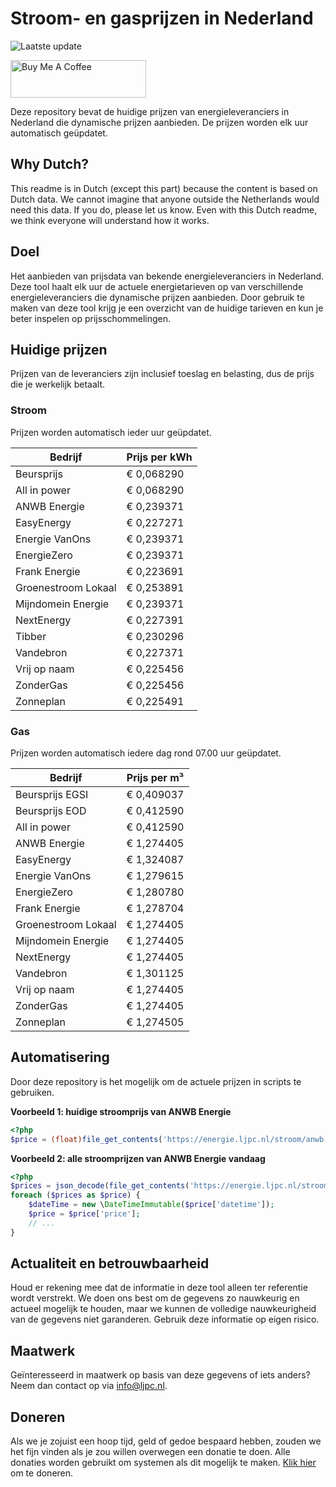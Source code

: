 # Stroom- en gasprijzen in Nederland

![Laatste update](https://img.shields.io/badge/laatste%20update-2025--03--25%2013%3A00%20CET-brightgreen)

<a href="https://www.buymeacoffee.com/Lars-" target="_blank"><img src="https://cdn.buymeacoffee.com/buttons/v2/default-orange.png" alt="Buy Me A Coffee" height="60" style="height: 60px !important;width: 217px !important;" ></a>

Deze repository bevat de huidige prijzen van energieleveranciers in Nederland die dynamische prijzen aanbieden. De prijzen worden elk uur automatisch geüpdatet.

## Why Dutch?

This readme is in Dutch (except this part) because the content is based on Dutch data. We cannot imagine that anyone outside the Netherlands would need this data. If you do, please let us know. Even with this Dutch readme, we think
everyone will understand how it works.

## Doel

Het aanbieden van prijsdata van bekende energieleveranciers in Nederland. Deze tool haalt elk uur de actuele energietarieven op van verschillende energieleveranciers die dynamische prijzen aanbieden. Door gebruik te maken van deze tool
krijg je een overzicht van de huidige tarieven en kun je beter inspelen op prijsschommelingen.

## Huidige prijzen

Prijzen van de leveranciers zijn inclusief toeslag en belasting, dus de prijs die je werkelijk betaalt.

### Stroom

Prijzen worden automatisch ieder uur geüpdatet.

 Bedrijf | Prijs per kWh 
---------|---------------
Beursprijs | € 0,068290
All in power | € 0,068290
ANWB Energie | € 0,239371
EasyEnergy | € 0,227271
Energie VanOns | € 0,239371
EnergieZero | € 0,239371
Frank Energie | € 0,223691
Groenestroom Lokaal | € 0,253891
Mijndomein Energie | € 0,239371
NextEnergy | € 0,227391
Tibber | € 0,230296
Vandebron | € 0,227371
Vrij op naam | € 0,225456
ZonderGas | € 0,225456
Zonneplan | € 0,225491


### Gas

Prijzen worden automatisch iedere dag rond 07.00 uur geüpdatet.

 Bedrijf | Prijs per m³ 
---------|--------------
Beursprijs EGSI | € 0,409037
Beursprijs EOD | € 0,412590
All in power | € 0,412590
ANWB Energie | € 1,274405
EasyEnergy | € 1,324087
Energie VanOns | € 1,279615
EnergieZero | € 1,280780
Frank Energie | € 1,278704
Groenestroom Lokaal | € 1,274405
Mijndomein Energie | € 1,274405
NextEnergy | € 1,274405
Vandebron | € 1,301125
Vrij op naam | € 1,274405
ZonderGas | € 1,274405
Zonneplan | € 1,274505


## Automatisering

Door deze repository is het mogelijk om de actuele prijzen in scripts te gebruiken.

**Voorbeeld 1: huidige stroomprijs van ANWB Energie**

```php
<?php
$price = (float)file_get_contents('https://energie.ljpc.nl/stroom/anwb-energie-nu.txt');

```

**Voorbeeld 2: alle stroomprijzen van ANWB Energie vandaag**

```php
<?php
$prices = json_decode(file_get_contents('https://energie.ljpc.nl/stroom/all-in-power-vandaag.json'),true);
foreach ($prices as $price) {
    $dateTime = new \DateTimeImmutable($price['datetime']);
    $price = $price['price'];
    // ...
}
```

## Actualiteit en betrouwbaarheid

Houd er rekening mee dat de informatie in deze tool alleen ter referentie wordt verstrekt. We doen ons best om de gegevens zo nauwkeurig en actueel mogelijk te houden, maar we kunnen de volledige nauwkeurigheid van de gegevens niet
garanderen. Gebruik deze informatie op eigen risico.

## Maatwerk

Geïnteresseerd in maatwerk op basis van deze gegevens of iets anders? Neem dan contact op
via [info@ljpc.nl](mailto:info@ljpc.nl?subject=Energie%20prijzen).

## Doneren

Als we je zojuist een hoop tijd, geld of gedoe bespaard hebben, zouden we het fijn vinden als je zou willen overwegen een
donatie te doen. Alle donaties worden gebruikt om systemen als dit mogelijk te
maken. [Klik hier](https://www.buymeacoffee.com/Lars-) om te doneren.
